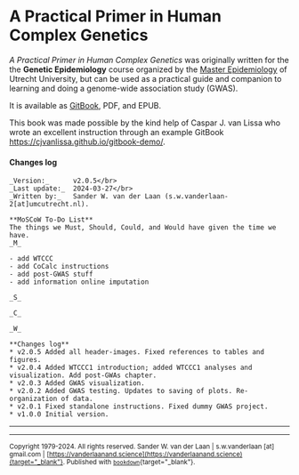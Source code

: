 # A Practical Primer in Human Complex Genetics

_A Practical Primer in Human Complex Genetics_ was originally written for the the **Genetic Epidemiology** course organized by the [Master Epidemiology](https://epidemiology-education.nl) of Utrecht University, but can be used as a practical guide and companion to learning and doing a genome-wide association study (GWAS).

It is available as [GitBook](https://swvanderlaan.github.io//A_Practical_Primer_in_Human_Complex_Genetics/), PDF, and EPUB.

This book was made possible by the kind help of Caspar J. van Lissa who wrote an excellent instruction through an example GitBook https://cjvanlissa.github.io/gitbook-demo/.

#### Changes log
    
    _Version:_      v2.0.5</br>
    _Last update:_  2024-03-27</br>
    _Written by:_   Sander W. van der Laan (s.w.vanderlaan-2[at]umcutrecht.nl).
    
    **MoSCoW To-Do List**
    The things we Must, Should, Could, and Would have given the time we have.
    _M_
    
    - add WTCCC
    - add CoCalc instructions
    - add post-GWAS stuff
    - add information online imputation
    
    _S_

    _C_

    _W_

    **Changes log**
    * v2.0.5 Added all header-images. Fixed references to tables and figures.
    * v2.0.4 Added WTCCC1 introduction; added WTCCC1 analyses and visualization. Add post-GWAs chapter.
    * v2.0.3 Added GWAS visualization.
    * v2.0.2 Added GWAS testing. Updates to saving of plots. Re-organization of data.
    * v2.0.1 Fixed standalone instructions. Fixed dummy GWAS project.
    * v1.0.0 Initial version. 

--------------
------
<sup>Copyright 1979-2024. All rights reserved. Sander W. van der Laan | s.w.vanderlaan [at] gmail.com | [https://vanderlaanand.science](https://vanderlaanand.science){target="_blank"}. Published with [`bookdown`](https://bookdown.org/yihui/bookdown/){target="_blank"}.</sup>

